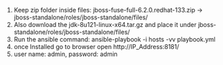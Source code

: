 1. Keep zip folder inside files: jboss-fuse-full-6.2.0.redhat-133.zip -> jboss-standalone/roles/jboss-standalone/files/
2. Also download the jdk-8u121-linux-x64.tar.gz and place it under jboss-standalone/roles/jboss-standalone/files/ 
2. Run the ansible command: ansible-playbook -i hosts -vv playbook.yml
3. once Installed go to browser open http://IP_Address:8181/
4. user name: admin, password: admin

